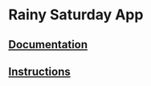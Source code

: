 # Rainy Saturday App

## [Documentation](docs/README.md)

## [Instructions](app/README.md)

<!-- ## [Live demo](https://spotify-app.surge.sh) -->